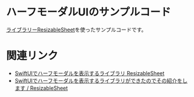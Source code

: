# ハーフモーダルUIのサンプルコード

[ライブラリーResizableSheet](https://github.com/mtj0928/ResizableSheet)を使ったサンプルコードです。


# 関連リンク

- [SwiftUIでハーフモーダルを表示するライブラリ ResizableSheet](https://qiita.com/matsuji/items/1c4ff827d73b330c2c55)
- [SwiftUIでハーフモーダルを表示するライブラリができたのでその紹介をします / ResizableSheet](https://speakerdeck.com/matsuji/resizablesheet)
